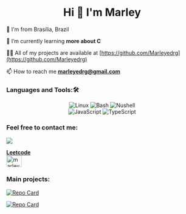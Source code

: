 <h1 align="center">Hi 👋 I'm Marley</h1>

📍 I'm from Brasília, Brazil

🌱 I’m currently learning **more about C**

👨‍💻 All of my projects are available at [https://github.com/Marleyedrg](https://github.com/Marleyedrg)

📫 How to reach me **marleyedrg@gmail.com**

<h3 align="left">Languages and Tools:🛠</h3>

<p align="center">
  <img src="https://img.shields.io/badge/Linux-FCC624?style=for-the-badge&logo=linux&logoColor=black" alt="Linux" />
  <img src="https://img.shields.io/badge/bash-%23121011.svg?style=for-the-badge&logo=gnu-bash&logoColor=white" alt="Bash" />
  <img src="https://img.shields.io/badge/nushell-%23A92E2E.svg?style=for-the-badge&logo=nushell&logoColor=white" alt="Nushell" />
  <br/>
  <img src="https://img.shields.io/badge/javascript-%23323330.svg?style=for-the-badge&logo=javascript&logoColor=%23F7DF1E" alt="JavaScript" />
  <img src="https://img.shields.io/badge/typescript-%23007ACC.svg?style=for-the-badge&logo=typescript&logoColor=white" alt="TypeScript" />
</p>


<h3 align="left">Feel free to contact me:</h3>
<p align="left">
<a href="https://www.linkedin.com/in/marleyedrg/" target="_blank"><img src="https://img.shields.io/badge/LinkedIn-0077B5?style=for-the-badge&logo=linkedin&logoColor=white">

**Leetcode**<br>
<a href="https://www.leetcode.com/marleyedrg" target="blank"><img align="center" src="https://raw.githubusercontent.com/rahuldkjain/github-profile-readme-generator/master/src/images/icons/Social/leet-code.svg" alt="marleyedrg" height="30" width="40" /></a>

</p>
<h3>Main projects:</h3>

[![Repo Card](https://github-readme-stats.vercel.app/api/pin/?username=Marleyedrg&repo=encryption_in_C&bg_color=white&border_color=black&show_icons=true&icon_color=black&title_color=black&text_color=black)](https://github.com/Marleyedrg/encryption_in_C)
<br/>

[![Repo Card](https://github-readme-stats.vercel.app/api/pin/?username=Marleyedrg&repo=projects-of-C&bg_color=white&border_color=black&show_icons=true&icon_color=black&title_color=black&text_color=black&cache_seconds=21600)]([https://github.com/Marleyedrg/projects-of-C/tree/main/4-bank](https://github.com/Marleyedrg/projects-of-C/tree/main))











